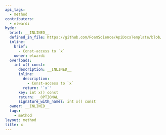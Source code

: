 ```yaml
---
api_tags:
  - method
contributors:
  - elwardi
hyde:
  brief: __INLINED__
  defined_in_file: https://github.com/FoamScience/ApiDocsTemplate/blob/main/code/lib2/sampleClass/sampleClass.H
  inline:
    brief:
      - Const-access to `x`
    owner: elwardi
  overloads:
    int x() const:
      description: __INLINED__
      inline:
        description:
          - Const-access to `x`
        return: '`x`'
      key: int x() const
      return: __OPTIONAL__
      signature_with_names: int x() const
  owner: __INLINED__
  tags:
    - method
layout: method
title: x
---
```

